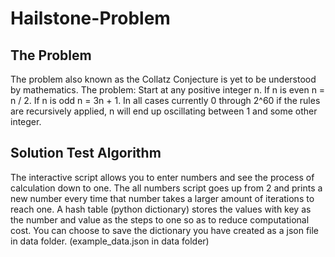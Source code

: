 # Hailstone-Problem

## The Problem
The problem also known as the Collatz Conjecture is yet to be understood by mathematics. The problem:
Start at any positive integer n. If n is even n = n / 2. If n is odd n = 3n + 1. In all cases currently 0 through 2^60 if the rules are recursively applied, n will end up oscillating between 1 and some other integer. 
## Solution Test Algorithm
The interactive script allows you to enter numbers and see the process of calculation down to one. The all numbers script goes up from 2 and prints a new number every time that number takes a larger amount of iterations to reach one. A hash table (python dictionary) stores the values with key as the number and value as the steps to one so as to reduce computational cost. You can choose to save the dictionary you have created as a json file in data folder. (example_data.json in data folder)
